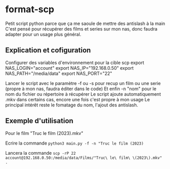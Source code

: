 # format-scp
Petit script python parce que ça me saoule de mettre des antislash à la main
C'est pensé pour récupérer des films et series sur mon nas, donc faudra adapter pour un usage plus général.

## Explication et cofiguration

Configurer des variables d'environnement pour la cible scp
export NAS_LOGIN="account"
export NAS_IP="192.168.0.50"
export NAS_PATH="/media/data"
export NAS_PORT="22"

Lancer le script avec le paramètre -f ou -s pour recup un film ou une serie (propre à mon nas, faudra éditer dans le code)
Et enfin -n "nom" pour le nom du fichier ou répertoire à récupérer
Le script ajoute automatiquement .mkv dans certains cas, encore une fois c'est propre à mon usage
Le principal intérêt reste le fomatage du nom, l'ajout des antislash.

## Exemple d'utilisation

Pour le film "Truc le film (2023).mkv"

Ecrire la commande `python3 main.py -f -n "Truc le film (2023)`

Lancera la commande `scp -rP 22 account@192.168.0.50:/media/data/Films/"Truc\ le\ film\ \(2023\).mkv" .`
